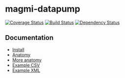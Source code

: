 magmi-datapump
==============

[![Coverage Status](https://coveralls.io/repos/lsv/magmi-datapump/badge.png?branch=master)](https://coveralls.io/r/lsv/magmi-datapump?branch=master)
[![Build Status](https://travis-ci.org/lsv/magmi-datapump.png?branch=master)](https://travis-ci.org/lsv/magmi-datapump)
[![Dependency Status](https://www.versioneye.com/user/projects/521f87ba632bac0e9200003f/badge.png)](https://www.versioneye.com/user/projects/521f87ba632bac0e9200003f)

## Documentation

 - [Install](https://github.com/lsv/magmi-datapump/blob/master/docs/1_install.md)
 - [Anatomy](https://github.com/lsv/magmi-datapump/blob/master/docs/2_anatomy.md)
 - [More anatomy](https://github.com/lsv/magmi-datapump/blob/master/docs/3_more_anatomy.md)
 - [Example CSV](https://github.com/lsv/magmi-datapump/blob/master/docs/4_example_csv.md)
 - [Example XML](https://github.com/lsv/magmi-datapump/blob/master/docs/5_example_xml.md)